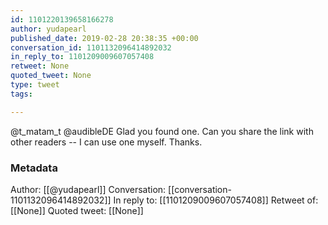 ```yaml
---
id: 1101220139658166278
author: yudapearl
published_date: 2019-02-28 20:38:35 +00:00
conversation_id: 1101132096414892032
in_reply_to: 1101209009607057408
retweet: None
quoted_tweet: None
type: tweet
tags:

---
```


@t_matam_t @audibleDE Glad you found one. Can you share the link with other readers -- I can use one myself.
Thanks.

### Metadata

Author: [[@yudapearl]]
Conversation: [[conversation-1101132096414892032]]
In reply to: [[1101209009607057408]]
Retweet of: [[None]]
Quoted tweet: [[None]]
